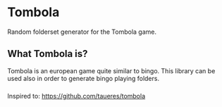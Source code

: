 # Tombola
Random folderset generator for the Tombola game.

## What Tombola is?
Tombola is an european game quite similar to bingo.
This library can be used also in order to generate bingo playing folders.

###
Inspired to: https://github.com/taueres/tombola
